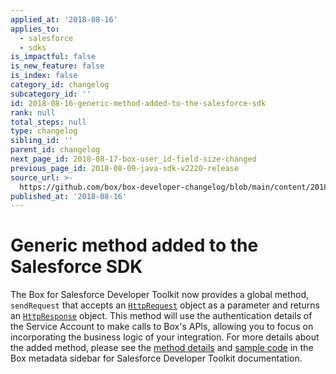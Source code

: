 ```yaml
---
applied_at: '2018-08-16'
applies_to:
  - salesforce
  - sdks
is_impactful: false
is_new_feature: false
is_index: false
category_id: changelog
subcategory_id: ''
id: 2018-08-16-generic-method-added-to-the-salesforce-sdk
rank: null
total_steps: null
type: changelog
sibling_id: ''
parent_id: changelog
next_page_id: 2018-08-17-box-user_id-field-size-changed
previous_page_id: 2018-08-09-java-sdk-v2220-release
source_url: >-
  https://github.com/box/box-developer-changelog/blob/main/content/2018/08-16-generic-method-added-to-the-salesforce-sdk.md
published_at: '2018-08-16'
---
```

# Generic method added to the Salesforce SDK

The Box for Salesforce Developer Toolkit now provides a global method,
`sendRequest` that accepts an [`HttpRequest`][salesforce_sdk_httprequest]
object as a parameter and returns an
[`HttpResponse`][salesforce_sdk_httpresponse]
object. This method will use the authentication details of the Service
Account to make calls to Box's APIs, allowing you to focus on incorporating
the business logic of your integration. For more details about the added
method, please see the [method details](guide://tooling/sdks/salesforce)
and [sample code](guide://tooling/sdks/salesforce)
in the Box metadata sidebar for Salesforce Developer Toolkit documentation.

[salesforce_sdk_httprequest]: https://developer.salesforce.com/docs/atlas.en-us.apexcode.meta/apexcode/apex_classes_restful_http_httprequest.htm

[salesforce_sdk_httpresponse]: https://developer.salesforce.com/docs/atlas.en-us.apexcode.meta/apexcode/apex_classes_restful_http_httpresponse.htm#apex_classes_restful_http_httpresponse
